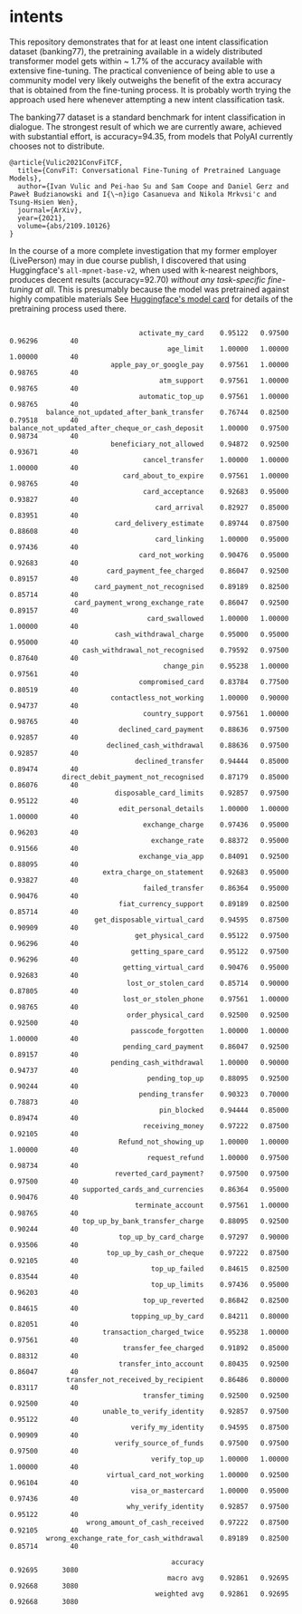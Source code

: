 # intents

This repository demonstrates that for at least one intent classification dataset (banking77), the pretraining available in a widely distributed transformer 
model gets within ~ 1.7% of the accuracy available with extensive fine-tuning. The practical convenience of being able to use a community model 
very likely outweighs the benefit of the extra accuracy that is obtained from the fine-tuning process. It is probably worth trying 
the approach used here whenever attempting a new intent classification task.

The banking77 dataset is a standard benchmark for intent classification in dialogue. The strongest 
result of which we are currently aware, achieved with substantial effort, is accuracy=94.35, from models
that PolyAI currently chooses not to distribute.

```
@article{Vulic2021ConvFiTCF,
  title={ConvFiT: Conversational Fine-Tuning of Pretrained Language Models},
  author={Ivan Vulic and Pei-hao Su and Sam Coope and Daniel Gerz and Paweł Budzianowski and I{\~n}igo Casanueva and Nikola Mrkvsi'c and Tsung-Hsien Wen},
  journal={ArXiv},
  year={2021},
  volume={abs/2109.10126}
}
```
In the course of a more complete investigation that my former employer (LivePerson) may in due
course publish, I discovered that using Huggingface's `all-mpnet-base-v2`, when used
with k-nearest neighbors, produces decent 
results (accuracy=92.70) *without any task-specific fine-tuning at all*. This is presumably because the model was pretrained
against highly compatible materials See [Huggingface's model card](https://huggingface.co/sentence-transformers/all-mpnet-base-v1) 
for details of the pretraining process used there.



```                                                  precision    recall  f1-score   support

                                activate_my_card    0.95122   0.97500   0.96296        40
                                       age_limit    1.00000   1.00000   1.00000        40
                         apple_pay_or_google_pay    0.97561   1.00000   0.98765        40
                                     atm_support    0.97561   1.00000   0.98765        40
                                automatic_top_up    0.97561   1.00000   0.98765        40
         balance_not_updated_after_bank_transfer    0.76744   0.82500   0.79518        40
balance_not_updated_after_cheque_or_cash_deposit    1.00000   0.97500   0.98734        40
                         beneficiary_not_allowed    0.94872   0.92500   0.93671        40
                                 cancel_transfer    1.00000   1.00000   1.00000        40
                            card_about_to_expire    0.97561   1.00000   0.98765        40
                                 card_acceptance    0.92683   0.95000   0.93827        40
                                    card_arrival    0.82927   0.85000   0.83951        40
                          card_delivery_estimate    0.89744   0.87500   0.88608        40
                                    card_linking    1.00000   0.95000   0.97436        40
                                card_not_working    0.90476   0.95000   0.92683        40
                        card_payment_fee_charged    0.86047   0.92500   0.89157        40
                     card_payment_not_recognised    0.89189   0.82500   0.85714        40
                card_payment_wrong_exchange_rate    0.86047   0.92500   0.89157        40
                                  card_swallowed    1.00000   1.00000   1.00000        40
                          cash_withdrawal_charge    0.95000   0.95000   0.95000        40
                  cash_withdrawal_not_recognised    0.79592   0.97500   0.87640        40
                                      change_pin    0.95238   1.00000   0.97561        40
                                compromised_card    0.83784   0.77500   0.80519        40
                         contactless_not_working    1.00000   0.90000   0.94737        40
                                 country_support    0.97561   1.00000   0.98765        40
                           declined_card_payment    0.88636   0.97500   0.92857        40
                        declined_cash_withdrawal    0.88636   0.97500   0.92857        40
                               declined_transfer    0.94444   0.85000   0.89474        40
             direct_debit_payment_not_recognised    0.87179   0.85000   0.86076        40
                          disposable_card_limits    0.92857   0.97500   0.95122        40
                           edit_personal_details    1.00000   1.00000   1.00000        40
                                 exchange_charge    0.97436   0.95000   0.96203        40
                                   exchange_rate    0.88372   0.95000   0.91566        40
                                exchange_via_app    0.84091   0.92500   0.88095        40
                       extra_charge_on_statement    0.92683   0.95000   0.93827        40
                                 failed_transfer    0.86364   0.95000   0.90476        40
                           fiat_currency_support    0.89189   0.82500   0.85714        40
                     get_disposable_virtual_card    0.94595   0.87500   0.90909        40
                               get_physical_card    0.95122   0.97500   0.96296        40
                              getting_spare_card    0.95122   0.97500   0.96296        40
                            getting_virtual_card    0.90476   0.95000   0.92683        40
                             lost_or_stolen_card    0.85714   0.90000   0.87805        40
                            lost_or_stolen_phone    0.97561   1.00000   0.98765        40
                             order_physical_card    0.92500   0.92500   0.92500        40
                              passcode_forgotten    1.00000   1.00000   1.00000        40
                            pending_card_payment    0.86047   0.92500   0.89157        40
                         pending_cash_withdrawal    1.00000   0.90000   0.94737        40
                                  pending_top_up    0.88095   0.92500   0.90244        40
                                pending_transfer    0.90323   0.70000   0.78873        40
                                     pin_blocked    0.94444   0.85000   0.89474        40
                                 receiving_money    0.97222   0.87500   0.92105        40
                           Refund_not_showing_up    1.00000   1.00000   1.00000        40
                                  request_refund    1.00000   0.97500   0.98734        40
                          reverted_card_payment?    0.97500   0.97500   0.97500        40
                  supported_cards_and_currencies    0.86364   0.95000   0.90476        40
                               terminate_account    0.97561   1.00000   0.98765        40
                  top_up_by_bank_transfer_charge    0.88095   0.92500   0.90244        40
                           top_up_by_card_charge    0.97297   0.90000   0.93506        40
                        top_up_by_cash_or_cheque    0.97222   0.87500   0.92105        40
                                   top_up_failed    0.84615   0.82500   0.83544        40
                                   top_up_limits    0.97436   0.95000   0.96203        40
                                 top_up_reverted    0.86842   0.82500   0.84615        40
                              topping_up_by_card    0.84211   0.80000   0.82051        40
                       transaction_charged_twice    0.95238   1.00000   0.97561        40
                            transfer_fee_charged    0.91892   0.85000   0.88312        40
                           transfer_into_account    0.80435   0.92500   0.86047        40
              transfer_not_received_by_recipient    0.86486   0.80000   0.83117        40
                                 transfer_timing    0.92500   0.92500   0.92500        40
                       unable_to_verify_identity    0.92857   0.97500   0.95122        40
                              verify_my_identity    0.94595   0.87500   0.90909        40
                          verify_source_of_funds    0.97500   0.97500   0.97500        40
                                   verify_top_up    1.00000   1.00000   1.00000        40
                        virtual_card_not_working    1.00000   0.92500   0.96104        40
                              visa_or_mastercard    1.00000   0.95000   0.97436        40
                             why_verify_identity    0.92857   0.97500   0.95122        40
                   wrong_amount_of_cash_received    0.97222   0.87500   0.92105        40
         wrong_exchange_rate_for_cash_withdrawal    0.89189   0.82500   0.85714        40

                                        accuracy                        0.92695      3080
                                       macro avg    0.92861   0.92695   0.92668      3080
                                    weighted avg    0.92861   0.92695   0.92668      3080
```